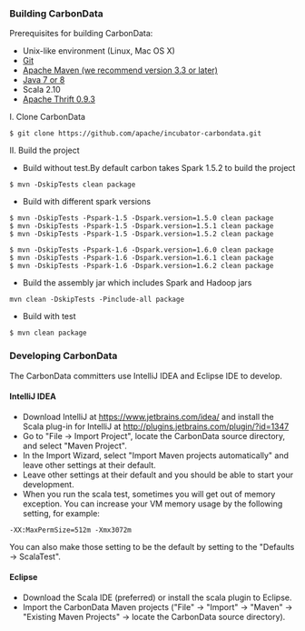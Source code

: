 ### Building CarbonData
Prerequisites for building CarbonData:
* Unix-like environment (Linux, Mac OS X)
* [Git](https://git-scm.com/book/en/v2/Getting-Started-Installing-Git)
* [Apache Maven (we recommend version 3.3 or later)](https://maven.apache.org/download.cgi)
* [Java 7 or 8](http://www.oracle.com/technetwork/java/javase/downloads/index.html)
* Scala 2.10
* [Apache Thrift 0.9.3](https://thrift.apache.org/download)

I. Clone CarbonData
```
$ git clone https://github.com/apache/incubator-carbondata.git
```
II. Build the project 
* Build without test.By default carbon takes Spark 1.5.2 to build the project
```
$ mvn -DskipTests clean package 
```
* Build with different spark versions
```
$ mvn -DskipTests -Pspark-1.5 -Dspark.version=1.5.0 clean package
$ mvn -DskipTests -Pspark-1.5 -Dspark.version=1.5.1 clean package
$ mvn -DskipTests -Pspark-1.5 -Dspark.version=1.5.2 clean package
 
$ mvn -DskipTests -Pspark-1.6 -Dspark.version=1.6.0 clean package
$ mvn -DskipTests -Pspark-1.6 -Dspark.version=1.6.1 clean package
$ mvn -DskipTests -Pspark-1.6 -Dspark.version=1.6.2 clean package
```
* Build the assembly jar which includes Spark and Hadoop jars
```
mvn clean -DskipTests -Pinclude-all package
```
* Build with test
```
$ mvn clean package
```

### Developing CarbonData
The CarbonData committers use IntelliJ IDEA and Eclipse IDE to develop.

#### IntelliJ IDEA
* Download IntelliJ at https://www.jetbrains.com/idea/ and install the Scala plug-in for IntelliJ at http://plugins.jetbrains.com/plugin/?id=1347
* Go to "File -> Import Project", locate the CarbonData source directory, and select "Maven Project".
* In the Import Wizard, select "Import Maven projects automatically" and leave other settings at their default. 
* Leave other settings at their default and you should be able to start your development.
* When you run the scala test, sometimes you will get out of memory exception. You can increase your VM memory usage by the following setting, for example:
```
-XX:MaxPermSize=512m -Xmx3072m
```
You can also make those setting to be the default by setting to the "Defaults -> ScalaTest".

#### Eclipse
* Download the Scala IDE (preferred) or install the scala plugin to Eclipse.
* Import the CarbonData Maven projects ("File" -> "Import" -> "Maven" -> "Existing Maven Projects" -> locate the CarbonData source directory).
